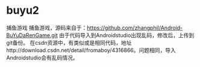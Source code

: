 # buyu2
捕鱼游戏
捕鱼游戏，源码来自于：https://github.com/zhangphil/Android-BuYuDaRenGame.git
由于代码导入到Androidstudio出现乱码，修改后，上传到git备份。
在csdn资源中，有类似或是相同代码，地址http://download.csdn.net/detail/fromaboy/4316866。问题相同，导入Androidstudio会有乱码情况。
